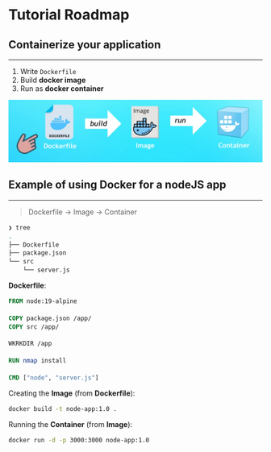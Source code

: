 # Tutorial Roadmap


## Containerize your application
---
1. Write `Dockerfile`
2. Build **docker image**
3. Run as **docker container**

![img](./Images/containzerize-application.png)


## Example of using Docker for a nodeJS app
---

> Dockerfile -> Image -> Container


```sh
❯ tree               
.
├── Dockerfile
├── package.json
└── src
    └── server.js
```

**Dockerfile**:
```Dockerfile
FROM node:19-alpine

COPY package.json /app/
COPY src /app/

WKRKDIR /app

RUN nmap install

CMD ["node", "server.js"]
```

Creating the **Image** (from **Dockerfile**):
```sh
docker build -t node-app:1.0 .
```


Running the **Container** (from **Image**):
```sh
docker run -d -p 3000:3000 node-app:1.0
```





